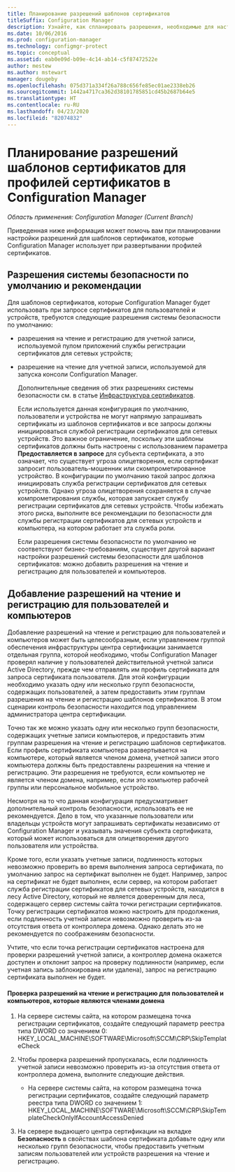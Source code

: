 ```yaml
---
title: Планирование разрешений шаблонов сертификатов
titleSuffix: Configuration Manager
description: Узнайте, как спланировать разрешения, необходимые для настройки шаблонов сертификатов, которые используются в Configuration Manager.
ms.date: 10/06/2016
ms.prod: configuration-manager
ms.technology: configmgr-protect
ms.topic: conceptual
ms.assetid: eab0e09d-b09e-4c14-ab14-c5f87472522e
author: mestew
ms.author: mstewart
manager: dougeby
ms.openlocfilehash: 075d371a334f26a788c656fe85ec01ae2338eb26
ms.sourcegitcommit: 1442a4717ca362d38101785851cd45b2687b64e5
ms.translationtype: HT
ms.contentlocale: ru-RU
ms.lasthandoff: 04/23/2020
ms.locfileid: "82074832"
---
```

# <a name="planning-for-certificate-template-permissions-for-certificate-profiles-in-configuration-manager"></a>Планирование разрешений шаблонов сертификатов для профилей сертификатов в Configuration Manager

*Область применения: Configuration Manager (Current Branch)*


Приведенная ниже информация может помочь вам при планировании настройки разрешений для шаблонов сертификатов, которые Configuration Manager использует при развертывании профилей сертификатов.  

## <a name="default-security-permissions-and-considerations"></a>Разрешения системы безопасности по умолчанию и рекомендации  
 Для шаблонов сертификатов, которые Configuration Manager будет использовать при запросе сертификатов для пользователей и устройств, требуются следующие разрешения системы безопасности по умолчанию:  

- разрешения на чтение и регистрацию для учетной записи, используемой пулом приложений службы регистрации сертификатов для сетевых устройств;  

- разрешение на чтение для учетной записи, используемой для запуска консоли Configuration Manager.  

  Дополнительные сведения об этих разрешениях системы безопасности см. в статье [Инфраструктура сертификатов](../deploy-use/certificate-infrastructure.md).  

  Если используется данная конфигурация по умолчанию, пользователи и устройства не могут напрямую запрашивать сертификаты из шаблонов сертификатов и все запросы должны инициироваться службой регистрации сертификатов для сетевых устройств. Это важное ограничение, поскольку эти шаблоны сертификатов должны быть настроены с использованием параметра **Предоставляется в запросе** для субъекта сертификата, а это означает, что существует угроза олицетворения, если сертификат запросит пользователь-мошенник или скомпрометированное устройство. В конфигурации по умолчанию такой запрос должна инициировать служба регистрации сертификатов для сетевых устройств. Однако угроза олицетворения сохраняется в случае компрометирования службы, которая запускает службу регистрации сертификатов для сетевых устройств. Чтобы избежать этого риска, выполните все рекомендации по безопасности для службы регистрации сертификатов для сетевых устройств и компьютера, на котором работает эта служба роли.  

  Если разрешения системы безопасности по умолчанию не соответствуют бизнес-требованиям, существует другой вариант настройки разрешений системы безопасности для шаблонов сертификатов: можно добавить разрешения на чтение и регистрацию для пользователей и компьютеров.  

## <a name="adding-read-and-enroll-permissions-for-users-and-computers"></a>Добавление разрешений на чтение и регистрацию для пользователей и компьютеров  
 Добавление разрешений на чтение и регистрацию для пользователей и компьютеров может быть целесообразным, если управлением группой обеспечения инфраструктуры центра сертификации занимается отдельная группа, которой необходимо, чтобы Configuration Manager проверял наличие у пользователей действительной учетной записи Active Directory, прежде чем отправлять им профиль сертификата для запроса сертификата пользователя. Для этой конфигурации необходимо указать одну или несколько групп безопасности, содержащих пользователей, а затем предоставить этим группам разрешения на чтение и регистрацию шаблонов сертификатов. В этом сценарии контроль безопасности находится под управлением администратора центра сертификации.  

 Точно так же можно указать одну или несколько групп безопасности, содержащих учетные записи компьютеров, и предоставить этим группам разрешения на чтение и регистрацию шаблонов сертификатов. Если профиль сертификата компьютера развертывается на компьютере, который является членом домена, учетной записи этого компьютера должны быть предоставлены разрешения на чтение и регистрацию. Эти разрешения не требуются, если компьютер не является членом домена, например, если это компьютер рабочей группы или персональное мобильное устройство.  

 Несмотря на то что данная конфигурация предусматривает дополнительный контроль безопасности, использовать ее не рекомендуется. Дело в том, что указанные пользователи или владельцы устройств могут запрашивать сертификаты независимо от Configuration Manager и указывать значения субъекта сертификата, который может использоваться для олицетворения другого пользователя или устройства.  

 Кроме того, если указать учетные записи, подлинность которых невозможно проверить во время выполнения запроса сертификата, по умолчанию запрос на сертификат выполнен не будет. Например, запрос на сертификат не будет выполнен, если сервер, на котором работает служба регистрации сертификатов для сетевых устройств, находится в лесу Active Directory, который не является доверенным для леса, содержащего сервер системы сайта точки регистрации сертификатов. Точку регистрации сертификатов можно настроить для продолжения, если подлинность учетной записи невозможно проверить из-за отсутствия ответа от контроллера домена. Однако делать это не рекомендуется по соображениям безопасности.  

 Учтите, что если точка регистрации сертификатов настроена для проверки разрешений учетной записи, а контроллер домена окажется доступен и отклонит запрос на проверку подлинности (например, если учетная запись заблокирована или удалена), запрос на регистрацию сертификата выполнен не будет.  

#### <a name="to-check-for-read-and-enroll-permissions-for-users-and-domain-member-computers"></a>Проверка разрешений на чтение и регистрацию для пользователей и компьютеров, которые являются членами домена  

1.  На сервере системы сайта, на котором размещена точка регистрации сертификатов, создайте следующий параметр реестра типа DWORD со значением 0: HKEY_LOCAL_MACHINE\SOFTWARE\Microsoft\SCCM\CRP\SkipTemplateCheck  

2.  Чтобы проверка разрешений пропускалась, если подлинность учетной записи невозможно проверить из-за отсутствия ответа от контроллера домена, выполните следующие действия.  

    -   На сервере системы сайта, на котором размещена точка регистрации сертификатов, создайте следующий параметр реестра типа DWORD со значением 1: HKEY_LOCAL_MACHINE\SOFTWARE\Microsoft\SCCM\CRP\SkipTemplateCheckOnlyIfAccountAccessDenied  

3.  На сервере выдающего центра сертификации на вкладке **Безопасность** в свойствах шаблона сертификата добавьте одну или несколько групп безопасности, чтобы предоставить учетным записям пользователей или устройств разрешения на чтение и регистрацию.  
